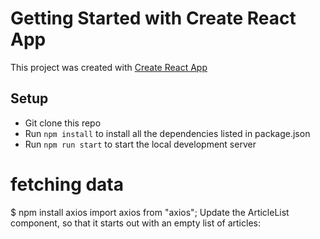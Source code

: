 # Getting Started with Create React App

This project was created with [Create React App](https://github.com/facebook/create-react-app)

## Setup

- Git clone this repo
- Run `npm install` to install all the dependencies listed in package.json
- Run `npm run start` to start the local development server

# fetching data

$ npm install axios
import axios from "axios";
Update the ArticleList component, so that it starts out with an empty list of articles:
